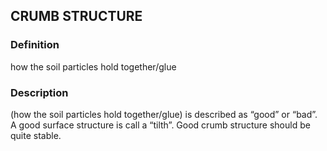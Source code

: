 ## CRUMB STRUCTURE
### Definition
how the soil particles hold together/glue

### Description
 (how the soil particles hold together/glue) is described as “good” or “bad”.  A good surface structure is call a “tilth”.  Good crumb structure should be quite stable.